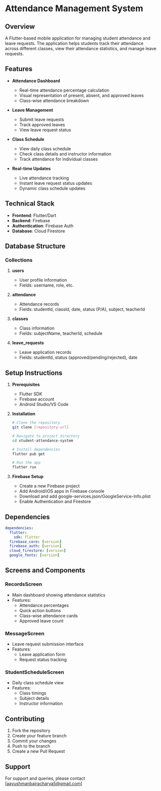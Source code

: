 #  Attendance Management System

## Overview
A Flutter-based mobile application for managing student attendance and leave requests. The application helps students track their attendance across different classes, view their attendance statistics, and manage leave requests.

## Features
- **Attendance Dashboard**
  - Real-time attendance percentage calculation
  - Visual representation of present, absent, and approved leaves
  - Class-wise attendance breakdown

- **Leave Management**
  - Submit leave requests
  - Track approved leaves
  - View leave request status

- **Class Schedule**
  - View daily class schedule
  - Check class details and instructor information
  - Track attendance for individual classes

- **Real-time Updates**
  - Live attendance tracking
  - Instant leave request status updates
  - Dynamic class schedule updates

## Technical Stack
- **Frontend**: Flutter/Dart
- **Backend**: Firebase
- **Authentication**: Firebase Auth
- **Database**: Cloud Firestore

## Database Structure

### Collections
1. **users**
   - User profile information
   - Fields: username, role, etc.

2. **attendance**
   - Attendance records
   - Fields: studentId, classId, date, status (P/A), subject, teacherId

3. **classes**
   - Class information
   - Fields: subjectName, teacherId, schedule

4. **leave_requests**
   - Leave application records
   - Fields: studentId, status (approved/pending/rejected), date

## Setup Instructions

1. **Prerequisites**
   - Flutter SDK
   - Firebase account
   - Android Studio/VS Code

2. **Installation**
   ```bash
   # Clone the repository
   git clone [repository-url]

   # Navigate to project directory
   cd student-attendance-system

   # Install dependencies
   flutter pub get

   # Run the app
   flutter run
   ```

3. **Firebase Setup**
   - Create a new Firebase project
   - Add Android/iOS apps in Firebase console
   - Download and add google-services.json/GoogleService-Info.plist
   - Enable Authentication and Firestore

## Dependencies
```yaml
dependencies:
  flutter:
    sdk: flutter
  firebase_core: [version]
  firebase_auth: [version]
  cloud_firestore: [version]
  google_fonts: [version]
```

## Screens and Components

### RecordsScreen
- Main dashboard showing attendance statistics
- Features:
  - Attendance percentages
  - Quick action buttons
  - Class-wise attendance cards
  - Approved leave count

### MessageScreen
- Leave request submission interface
- Features:
  - Leave application form
  - Request status tracking

### StudentScheduleScreen
- Daily class schedule view
- Features:
  - Class timings
  - Subject details
  - Instructor information

## Contributing
1. Fork the repository
2. Create your feature branch
3. Commit your changes
4. Push to the branch
5. Create a new Pull Request

## Support
For support and queries, please contact [aayushmanbajracharya5@gmail.com]

